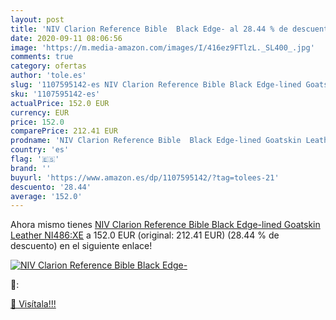 ```yaml
---
layout: post
title: 'NIV Clarion Reference Bible  Black Edge- al 28.44 % de descuento'
date: 2020-09-11 08:06:56
image: 'https://m.media-amazon.com/images/I/416ez9FTlzL._SL400_.jpg'
comments: true
category: ofertas
author: 'tole.es'
slug: '1107595142-es NIV Clarion Reference Bible Black Edge-lined Goatskin...'
sku: '1107595142-es'
actualPrice: 152.0 EUR
currency: EUR
price: 152.0
comparePrice: 212.41 EUR
prodname: 'NIV Clarion Reference Bible  Black Edge-lined Goatskin Leather  NI486:XE'
country: 'es'
flag: '🇪🇸'
brand: ''
buyurl: 'https://www.amazon.es/dp/1107595142/?tag=tolees-21'
descuento: '28.44'
average: '152.0'
---
```


Ahora mismo tienes [NIV Clarion Reference Bible  Black Edge-lined Goatskin Leather  NI486:XE](https://www.amazon.es/dp/1107595142/?tag=tolees-21) a 152.0 EUR (original: 212.41 EUR) (28.44 %  de descuento) en el siguiente enlace!

[![NIV Clarion Reference Bible  Black Edge-](https://m.media-amazon.com/images/I/416ez9FTlzL._SL400_.jpg)](https://www.amazon.es/dp/1107595142/?tag=tolees-21)

🔎:


[🛒 Visítala!!!](https://www.amazon.es/dp/1107595142/?tag=tolees-21)
